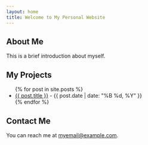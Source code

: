 ```yaml
---
layout: home
title: Welcome to My Personal Website
---
```


## About Me

This is a brief introduction about myself.

## My Projects

<ul>
  {% for post in site.posts %}
    <li>
      <a href="{{ post.url }}">{{ post.title }}</a> - {{ post.date | date: "%B %d, %Y" }}
    </li>
  {% endfor %}
</ul>

## Contact Me

You can reach me at myemail@example.com.